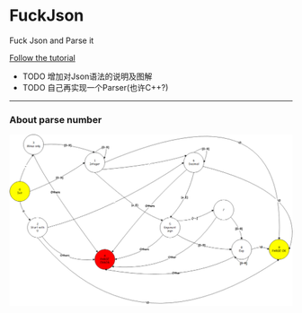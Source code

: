 # FuckJson
Fuck Json and Parse it

[Follow the tutorial](https://github.com/miloyip/json-tutorial)

* TODO 增加对Json语法的说明及图解
* TODO 自己再实现一个Parser(也许C++?)

---

### About parse number
![](https://raw.githubusercontent.com/Jameeeees/FuckJson/master/Parse-Number.png)
